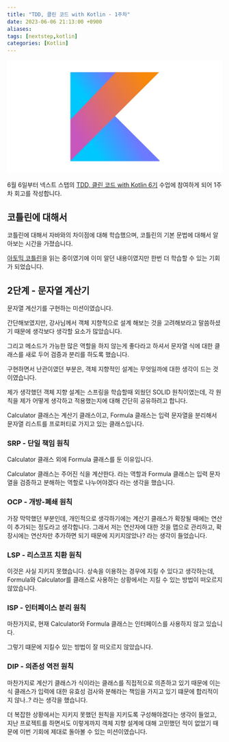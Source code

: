 ```yaml
---
title: "TDD, 클린 코드 with Kotlin - 1주차"
date: 2023-06-06 21:13:00 +0900
aliases: 
tags: [nextstep,kotlin]
categories: [Kotlin]
---
```


![Kotlin](/assets/img/2023-06-06-nextstep-kotlin-1week/img1.webp)

6월 6일부터 넥스트 스탭의 [TDD, 클린 코드 with Kotlin 6기](https://edu.nextstep.camp/c/Z9QeJlCi) 수업에 참여하게 되어 1주차 회고를 작성합니다.

## 코틀린에 대해서

코틀린에 대해서 자바와의 차이점에 대해 학습했으며,
코틀린의 기본 문법에 대해서 알아보는 시간을 가졌습니다.

[아토믹 코틀린](https://www.yes24.com/Product/Goods/117817486?pid=123487&cosemkid=go16789548574557363&gclid=CjwKCAjwsvujBhAXEiwA_UXnAExI1VERjI5_y2g-Ghc4n90tuBhg6TgHH5z1jATxlOgXctGkdBvdtxoC0iEQAvD_BwE)을 읽는 중이였기에 이미 알던 내용이였지만 한번 더 학습할 수 있는 기회가 되었습니다.

## 2단계 - 문자열 계산기

문자열 계산기를 구현하는 미션이였습니다.

간단해보였지만, 강사님께서 객체 지향적으로 설계 해보는 것을 고려해보라고 말씀하셨기 때문에 생각보다 생각할 요소가 많았습니다.

그리고 메소드가 가능한 많은 역할을 하지 않는게 좋다라고 하셔서 문자열 식에 대한 클래스를 새로 두어 검증과 분리를 하도록 했습니다.

구현하면서 난관이였던 부분은, 객체 지향적인 설계는 무엇일까에 대한 생각이 드는 것이였습니다.

제가 생각했던 객체 지향 설계는 스프링을 학습할때 외웠던 SOLID 원칙이였는데, 각 원칙을 제가 어떻게 생각하고 적용했는지에 대해 간단히 공유하려고 합니다.

Calculator 클래스는 계산기 클래스이고, Formula 클래스는 입력 문자열을 분리해서 문자열 리스트를 프로퍼티로 가지고 있는 클래스입니다.

### SRP - 단일 책임 원칙

Calculator 클래스 외에 Formula 클래스를 둔 이유입니다.

Calculator 클래스는 주어진 식을 계산한다. 라는 역할과 Formula 클래스는 입력 문자열을 검증하고 분해하는 역할로 나누어야겠다 라는 생각을 했습니다.

### OCP - 개방-폐쇄 원칙

가장 막막했던 부분인데, 개인적으로 생각하기에는 계산기 클래스가 확장될 때에는 연산이 추가되는 정도라고 생각합니다.
그래서 저는 연산자에 대한 것을 맵으로 관리하고, 확장시에는 연산자만 추가하면 되기 때문에 지키지않았나? 라는 생각이 들었습니다.

### LSP - 리스코프 치환 원칙

이것은 사실 지키지 못했습니다.
상속을 이용하는 경우에 지킬 수 있다고 생각하는데, Formula와 Calculator를 클래스로 사용하는 상황에서는 지킬 수 있는 방법이 떠오르지 않았습니다.

### ISP - 인터페이스 분리 원칙

마찬가지로, 현재 Calculator와 Formula 클래스는 인터페이스를 사용하지 않고 있습니다. 

그렇기 떄문에 지킬수 있는 방법이 잘 떠오르지 않았습니다.

### DIP - 의존성 역전 원칙

마찬가지로 계산기 클래스가 식이라는 클래스를 직접적으로 의존하고 있기 때문에 이는 식 클래스가 입력에 대한 유효성 검사와 분해라는 책임을 가지고 있기 떄문에 합리적이지 않나..? 라는 생각을 했습니다.

더 복잡한 상황에서는 지키지 못했던 원칙을 지키도록 구성해야겠다는 생각이 들었고, 지난 프로젝트를 하면서도 이렇게까지 객체 지향 설계에 대해 고민했던 적이 없었기 때문에 이번 기회에 제대로 돌아볼 수 있는 미션이였습니다.













